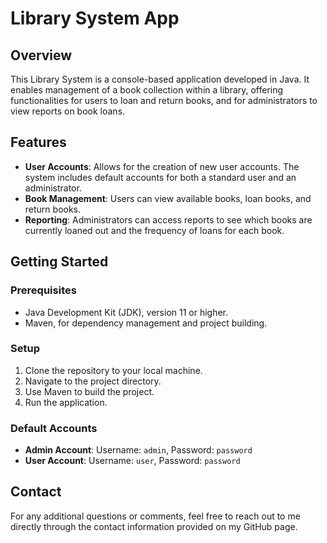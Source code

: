 # Library System App

## Overview

This Library System is a console-based application developed in Java. It enables management of a book collection within a library, offering functionalities for users to loan and return books, and for administrators to view reports on book loans.

## Features

- **User Accounts**: Allows for the creation of new user accounts. The system includes default accounts for both a standard user and an administrator.
- **Book Management**: Users can view available books, loan books, and return books.
- **Reporting**: Administrators can access reports to see which books are currently loaned out and the frequency of loans for each book.

## Getting Started

### Prerequisites

- Java Development Kit (JDK), version 11 or higher.
- Maven, for dependency management and project building.

### Setup

1. Clone the repository to your local machine.
2. Navigate to the project directory.
3. Use Maven to build the project.
4. Run the application.

### Default Accounts

- **Admin Account**: Username: `admin`, Password: `password`
- **User Account**: Username: `user`, Password: `password`

## Contact

For any additional questions or comments, feel free to reach out to me directly through the contact information provided on my GitHub page.